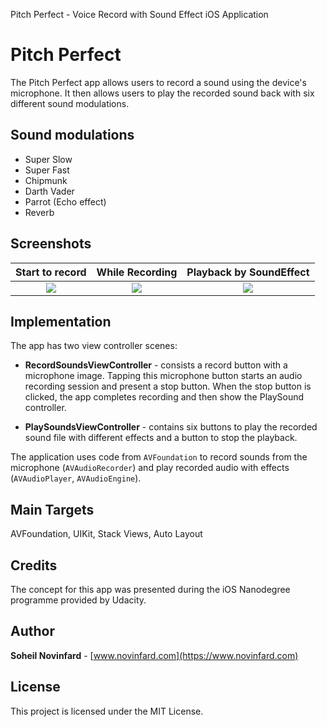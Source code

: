 Pitch Perfect - Voice Record with Sound Effect iOS Application

# Pitch Perfect
The Pitch Perfect app allows users to record a sound using the device's microphone. It then allows users to play the recorded sound back with six different sound modulations.

## Sound modulations
- Super Slow
- Super Fast
- Chipmunk
- Darth Vader
- Parrot (Echo effect)
- Reverb

## Screenshots
|  Start to record |  While Recording |  Playback by SoundEffect |
| :------------: | :------------: | :------------: |
|  [![](http://www.novinfard.com/media/gitshots/uda-perfectpitch-1.png)](http://www.novinfard.com/media/gitshots/uda-perfectpitch-1.png) |  [![](http://www.novinfard.com/media/gitshots/uda-perfectpitch-2.png)](http://www.novinfard.com/media/gitshots/uda-perfectpitch-2.png) |  [![](http://www.novinfard.com/media/gitshots/uda-perfectpitch-3.png)](http://www.novinfard.com/media/gitshots/uda-perfectpitch-3.png)|

## Implementation
The app has two view controller scenes:

- **RecordSoundsViewController** - consists a record button with a microphone image. Tapping this microphone button 
starts an audio recording session and present a stop button. When the stop button is clicked, the app completes recording and then show the PlaySound controller.

- **PlaySoundsViewController** - contains six buttons to play the recorded sound file with different effects and a button to stop the playback.

The application uses code from `AVFoundation` to record sounds from the microphone (`AVAudioRecorder`) and play recorded audio with effects (`AVAudioPlayer`, `AVAudioEngine`).

## Main Targets
AVFoundation, UIKit, Stack Views, Auto Layout

## Credits
The concept for this app was presented during the iOS Nanodegree programme provided by Udacity.

## Author
**Soheil Novinfard** - [www.novinfard.com](https://www.novinfard.com)

## License
This project is licensed under the MIT License.